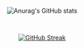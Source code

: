 <!--
- 👋 Hi, I’m @Godzuche
- 👀 I’m interested in Software Development
- 🌱 I’m currently learning Android Development
- 💞️ I’m looking to collaborate on ...
- 📫 How to reach me ...

--->


<p align="center">
  <img src="https://github-readme-stats.vercel.app/api?username=godzuche&count_private=true&show_icons=true&theme=dark" alt="Anurag's GitHub stats" />
</p>
<br />

<p align="center">
  <a href="https://git.io/streak-stats"><img src="https://github-readme-streak-stats.herokuapp.com?user=godzuche&theme=dark" alt="GitHub Streak" /></a>
</p>

<!---
Godzuche/Godzuche is a ✨ special ✨ repository because its `README.md` (this file) appears on your GitHub profile.
You can click the Preview link to take a look at your changes.
--->
